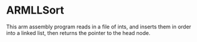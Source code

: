 # ARMLLSort
This arm assembly program reads in a file of ints, and inserts them in order into a linked list, then returns the pointer to the head node.
